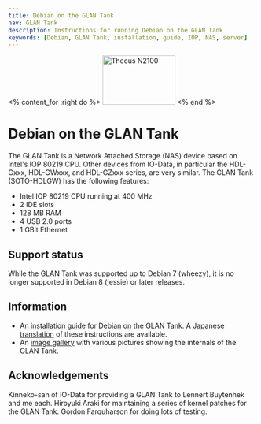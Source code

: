 ```yaml
---
title: Debian on the GLAN Tank
nav: GLAN Tank
description: Instructions for running Debian on the GLAN Tank
keywords: [Debian, GLAN Tank, installation, guide, IOP, NAS, server]
---
```


<% content_for :right do %>
<img src = "images/r_glantank.jpg" class="border" alt="Thecus N2100" width="148" height="100" />
<% end %>

<h1>Debian on the GLAN Tank</h1>

The GLAN Tank is a Network Attached Storage (NAS) device based on Intel's
IOP 80219 CPU.  Other devices from IO-Data, in particular the HDL-Gxxx,
HDL-GWxxx, and HDL-GZxxx series, are very similar.  The GLAN Tank
(SOTO-HDLGW) has the following features:

<ul>

<li>Intel IOP 80219 CPU running at 400 MHz</li>

<li>2 IDE slots</li>

<li>128 MB RAM</li>

<li>4 USB 2.0 ports</li>

<li>1 GBit Ethernet</li>

</ul>

<h2>Support status</h2>

While the GLAN Tank was supported up to Debian 7 (wheezy), it is no longer
supported in Debian 8 (jessie) or later releases.

<h2>Information</h2>

<ul>

<li>An <a href = "install/">installation guide</a> for Debian on the GLAN
Tank.  A <a href =
"http://iohack.sourceforge.jp/tanks/index.php?DEBIANonGLANTANK">Japanese
translation</a> of these instructions are available.</li>

<li>An <a href = "gallery/">image gallery</a> with various pictures showing
the internals of the GLAN Tank.</li>

</ul>

<h2>Acknowledgements</h2>

Kinneko-san of IO-Data for providing a GLAN Tank to Lennert Buytenhek and
me each.  Hiroyuki Araki for maintaining a series of kernel patches for the
GLAN Tank.  Gordon Farquharson for doing lots of testing.

